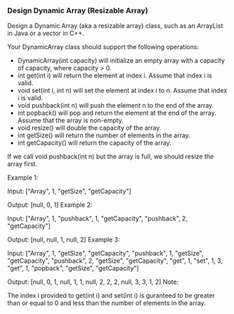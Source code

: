 ### Design Dynamic Array (Resizable Array)
Design a Dynamic Array (aka a resizable array) class, such as an ArrayList in Java or a vector in C++.

Your DynamicArray class should support the following operations:

- DynamicArray(int capacity) will initialize an empty array with a capacity of capacity, where capacity > 0.
- int get(int i) will return the element at index i. Assume that index i is valid.
- void set(int i, int n) will set the element at index i to n. Assume that index i is valid.
- void pushback(int n) will push the element n to the end of the array.
- int popback() will pop and return the element at the end of the array. Assume that the array is non-empty.
- void resize() will double the capacity of the array.
- int getSize() will return the number of elements in the array.
- int getCapacity() will return the capacity of the array.

If we call void pushback(int n) but the array is full, we should resize the array first.

Example 1:

Input:
["Array", 1, "getSize", "getCapacity"]

Output:
[null, 0, 1]
Example 2:

Input:
["Array", 1, "pushback", 1, "getCapacity", "pushback", 2, "getCapacity"]

Output:
[null, null, 1, null, 2]
Example 3:

Input:
["Array", 1, "getSize", "getCapacity", "pushback", 1, "getSize", "getCapacity", "pushback", 2, "getSize", "getCapacity", "get", 1, "set", 1, 3, "get", 1, "popback", "getSize", "getCapacity"]

Output:
[null, 0, 1, null, 1, 1, null, 2, 2, 2, null, 3, 3, 1, 2]
Note:

The index i provided to get(int i) and set(int i) is guranteed to be greater than or equal to 0 and less than the number of elements in the array.